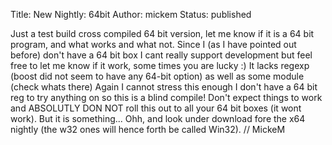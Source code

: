 Title: New Nightly: 64bit
Author: mickem
Status: published

Just a test build cross compiled 64 bit version, let me know if it is a
64 bit program, and what works and what not. Since I (as I have pointed
out before) don't have a 64 bit box I cant really support development
but feel free to let me know if it work, some times you are lucky :) It
lacks regexp (boost did not seem to have any 64-bit option) as well as
some module (check whats there) Again I cannot stress this enough I
don't have a 64 bit reg to try anything on so this is a blind compile!
Don't expect things to work and ABSOLUTLY DON NOT roll this out to all
your 64 bit boxes (it wont work). But it is something... Ohh, and look
under download fore the x64 nightly (the w32 ones will hence forth be
called Win32). // MickeM
